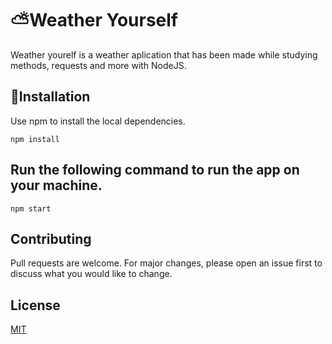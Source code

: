 # ⛅Weather Yourself

Weather yourelf is a weather aplication that has been made while studying methods, requests and more with NodeJS.
## 📌Installation

Use npm to install the local dependencies.

```
npm install
```

## Run the following command to run the app on your machine.

```
npm start
```

## Contributing
Pull requests are welcome. For major changes, please open an issue first to discuss what you would like to change.

## License
[MIT](https://choosealicense.com/licenses/mit/)
